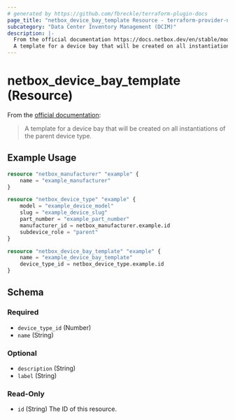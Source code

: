 ```yaml
---
# generated by https://github.com/fbreckle/terraform-plugin-docs
page_title: "netbox_device_bay_template Resource - terraform-provider-netbox"
subcategory: "Data Center Inventory Management (DCIM)"
description: |-
  From the official documentation https://docs.netbox.dev/en/stable/models/dcim/devicebaytemplate/:
  A template for a device bay that will be created on all instantiations of the parent device type.
---
```


# netbox_device_bay_template (Resource)

From the [official documentation](https://docs.netbox.dev/en/stable/models/dcim/devicebaytemplate/):

> A template for a device bay that will be created on all instantiations of the parent device type.

## Example Usage

```terraform
resource "netbox_manufacturer" "example" {
	name = "example_manufacturer"
}

resource "netbox_device_type" "example" {
	model = "example_device_model"
	slug = "example_device_slug"
	part_number = "example_part_number"
	manufacturer_id = netbox_manufacturer.example.id
	subdevice_role = "parent"
}

resource "netbox_device_bay_template" "example" {
	name = "example_device_bay_template"
	device_type_id = netbox_device_type.example.id
}
```

<!-- schema generated by tfplugindocs -->
## Schema

### Required

- `device_type_id` (Number)
- `name` (String)

### Optional

- `description` (String)
- `label` (String)

### Read-Only

- `id` (String) The ID of this resource.



